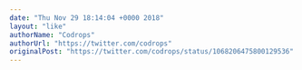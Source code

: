```yaml
---
date: "Thu Nov 29 18:14:04 +0000 2018"
layout: "like"
authorName: "Codrops"
authorUrl: "https://twitter.com/codrops"
originalPost: "https://twitter.com/codrops/status/1068206475800129536"
---
```

